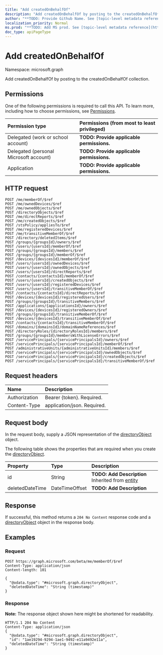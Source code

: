 ```yaml
---
title: "Add createdOnBehalfOf"
description: "Add createdOnBehalfOf by posting to the createdOnBehalfOf collection."
author: "**TODO: Provide Github Name. See [topic-level metadata reference](https://msgo.azurewebsites.net/add/document/guidelines/metadata.html#topic-level-metadata)**"
localization_priority: Normal
ms.prod: "**TODO: Add MS prod. See [topic-level metadata reference](https://msgo.azurewebsites.net/add/document/guidelines/metadata.html#topic-level-metadata)**"
doc_type: apiPageType
---
```


# Add createdOnBehalfOf
Namespace: microsoft.graph

Add createdOnBehalfOf by posting to the createdOnBehalfOf collection.

## Permissions
One of the following permissions is required to call this API. To learn more, including how to choose permissions, see [Permissions](/concepts/permissions-reference.md).

|Permission type|Permissions (from most to least privileged)|
|:---|:---|
|Delegated (work or school account)|**TODO: Provide applicable permissions.**|
|Delegated (personal Microsoft account)|**TODO: Provide applicable permissions.**|
|Application|**TODO: Provide applicable permissions.**|

## HTTP request

<!-- {
  "blockType": "ignored"
}
-->
``` http
POST /me/memberOf/$ref
POST /me/ownedDevices/$ref
POST /me/ownedObjects/$ref
POST /directoryObjects/$ref
POST /me/directReports/$ref
POST /me/createdObjects/$ref
POST /stsPolicy/appliesTo/$ref
POST /me/registeredDevices/$ref
POST /me/transitiveMemberOf/$ref
POST /directory/deletedItems/$ref
POST /groups/{groupsId}/owners/$ref
POST /users/{usersId}/memberOf/$ref
POST /groups/{groupsId}/members/$ref
POST /groups/{groupsId}/memberOf/$ref
POST /devices/{devicesId}/memberOf/$ref
POST /users/{usersId}/ownedDevices/$ref
POST /users/{usersId}/ownedObjects/$ref
POST /users/{usersId}/directReports/$ref
POST /contacts/{contactsId}/memberOf/$ref
POST /users/{usersId}/createdObjects/$ref
POST /users/{usersId}/registeredDevices/$ref
POST /users/{usersId}/transitiveMemberOf/$ref
POST /contacts/{contactsId}/directReports/$ref
POST /devices/{devicesId}/registeredUsers/$ref
POST /groups/{groupsId}/transitiveMembers/$ref
POST /applications/{applicationsId}/owners/$ref
POST /devices/{devicesId}/registeredOwners/$ref
POST /groups/{groupsId}/transitiveMemberOf/$ref
POST /devices/{devicesId}/transitiveMemberOf/$ref
POST /contacts/{contactsId}/transitiveMemberOf/$ref
POST /domains/{domainsId}/domainNameReferences/$ref
POST /directoryRoles/{directoryRolesId}/members/$ref
POST /groups/{groupsId}/membersWithLicenseErrors/$ref
POST /servicePrincipals/{servicePrincipalsId}/owners/$ref
POST /servicePrincipals/{servicePrincipalsId}/memberOf/$ref
POST /administrativeUnits/{administrativeUnitsId}/members/$ref
POST /servicePrincipals/{servicePrincipalsId}/ownedObjects/$ref
POST /servicePrincipals/{servicePrincipalsId}/createdObjects/$ref
POST /servicePrincipals/{servicePrincipalsId}/transitiveMemberOf/$ref
```

## Request headers
|Name|Description|
|:---|:---|
|Authorization|Bearer {token}. Required.|
|Content-Type|application/json. Required.|

## Request body
In the request body, supply a JSON representation of the [directoryObject](../resources/directoryobject.md) object.

The following table shows the properties that are required when you create the [directoryObject](../resources/directoryobject.md).

|Property|Type|Description|
|:---|:---|:---|
|id|String|**TODO: Add Description** Inherited from [entity](../resources/entity.md)|
|deletedDateTime|DateTimeOffset|**TODO: Add Description**|



## Response

If successful, this method returns a `204 No Content` response code and a [directoryObject](../resources/directoryobject.md) object in the response body.

## Examples

### Request
<!-- {
  "blockType": "request",
  "name": "create_directoryobject_from_directoryobjects"
}
-->
``` http
POST https://graph.microsoft.com/beta/me/memberOf/$ref
Content-Type: application/json
Content-length: 101

{
  "@odata.type": "#microsoft.graph.directoryObject",
  "deletedDateTime": "String (timestamp)"
}
```


### Response
**Note:** The response object shown here might be shortened for readability.
<!-- {
  "blockType": "response",
  "truncated": true,
  "@odata.type": "microsoft.graph.directoryobject"
}
-->
``` http
HTTP/1.1 204 No Content
Content-Type: application/json
{
  "@odata.type": "#microsoft.graph.directoryObject",
  "id": "1ae19294-9294-1ae1-9492-e11a9492e11a",
  "deletedDateTime": "String (timestamp)"
}
```

